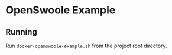 # OpenSwoole Example

## Running

Run `docker-openswoole-example.sh` from the project root directory.
